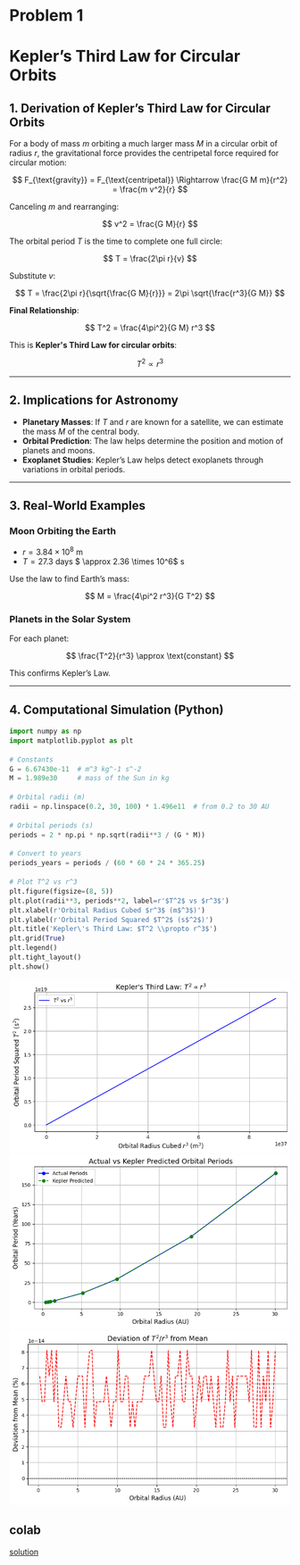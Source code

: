 # Problem 1
# Kepler’s Third Law for Circular Orbits

## 1. Derivation of Kepler’s Third Law for Circular Orbits

For a body of mass $m$ orbiting a much larger mass $M$ in a circular orbit of radius $r$, the gravitational force provides the centripetal force required for circular motion:

$$
F_{\text{gravity}} = F_{\text{centripetal}} \Rightarrow \frac{G M m}{r^2} = \frac{m v^2}{r}
$$

Canceling $m$ and rearranging:

$$
v^2 = \frac{G M}{r}
$$

The orbital period $T$ is the time to complete one full circle:

$$
T = \frac{2\pi r}{v}
$$

Substitute $v$:

$$
T = \frac{2\pi r}{\sqrt{\frac{G M}{r}}} = 2\pi \sqrt{\frac{r^3}{G M}}
$$

**Final Relationship**:

$$
T^2 = \frac{4\pi^2}{G M} r^3
$$

This is **Kepler's Third Law for circular orbits**:

$$
T^2 \propto r^3
$$

---

## 2. Implications for Astronomy

- **Planetary Masses**: If $T$ and $r$ are known for a satellite, we can estimate the mass $M$ of the central body.
- **Orbital Prediction**: The law helps determine the position and motion of planets and moons.
- **Exoplanet Studies**: Kepler’s Law helps detect exoplanets through variations in orbital periods.

---

## 3. Real-World Examples

### Moon Orbiting the Earth

- $r = 3.84 \times 10^8$ m  
- $T = 27.3$ days $ \approx 2.36 \times 10^6$ s

Use the law to find Earth’s mass:

$$
M = \frac{4\pi^2 r^3}{G T^2}
$$

### Planets in the Solar System

For each planet:

$$
\frac{T^2}{r^3} \approx \text{constant}
$$

This confirms Kepler’s Law.

---

## 4. Computational Simulation (Python)

```python
import numpy as np
import matplotlib.pyplot as plt

# Constants
G = 6.67430e-11  # m^3 kg^-1 s^-2
M = 1.989e30     # mass of the Sun in kg

# Orbital radii (m)
radii = np.linspace(0.2, 30, 100) * 1.496e11  # from 0.2 to 30 AU

# Orbital periods (s)
periods = 2 * np.pi * np.sqrt(radii**3 / (G * M))

# Convert to years
periods_years = periods / (60 * 60 * 24 * 365.25)

# Plot T^2 vs r^3
plt.figure(figsize=(8, 5))
plt.plot(radii**3, periods**2, label=r'$T^2$ vs $r^3$')
plt.xlabel(r'Orbital Radius Cubed $r^3$ (m$^3$)')
plt.ylabel(r'Orbital Period Squared $T^2$ (s$^2$)')
plt.title('Kepler\'s Third Law: $T^2 \\propto r^3$')
plt.grid(True)
plt.legend()
plt.tight_layout()
plt.show()


```

![alt text](image.png)
![alt text](image-1.png)
![alt text](image-2.png)


## colab 
[solution](https://colab.research.google.com/drive/1Bdi4tmulrxNA3AfH3I7LAtkxwc4c-5FC?usp=sharing)

